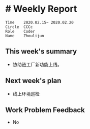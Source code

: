 # # Weekly Report
```
Time	2020.02.15~ 2020.02.20
Circle	CCCc
Role	Coder
Name	Zhoulijun
```
## This week's summary
- 协助链工厂新功能上线。
## Next week's plan
- 线上环境巡检
## Work Problem Feedback
- No
